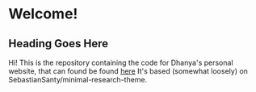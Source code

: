 # Welcome!

## Heading Goes Here
Hi! This is the repository containing the code for Dhanya's personal website, that can found be found [here](https://runefeather.github.io)
It's based (somewhat loosely) on SebastianSanty/minimal-research-theme. 